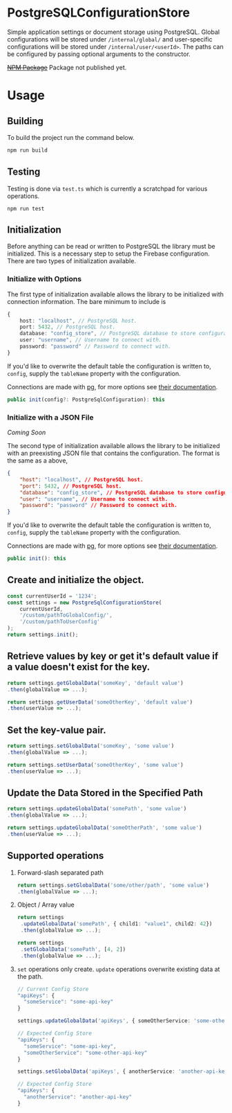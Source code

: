 # PostgreSQLConfigurationStore

Simple application settings or document storage using PostgreSQL. Global configurations will be stored under `/internal/global/` and user-specific configurations will be stored under `/internal/user/<userId>`. The paths can be configured by passing optional arguments to the constructor.

~~[NPM Package](https://www.npmjs.com/package/@fvlab/comingSoon)~~ Package not published yet.

# Usage

## Building

To build the project run the command below.

```bash
npm run build
```

## Testing

Testing is done via `test.ts` which is currently a scratchpad for various operations.

```
npm run test
```

## Initialization

Before anything can be read or written to PostgreSQL the library must be initialized. This is a necessary step to setup the Firebase configuration. There are two types of initialization available.

### Initialize with Options

The first type of initialization available allows the library to be initialized with connection information. The bare minimum to include is

```typescript
{
	host: "localhost", // PostgreSQL host.
	port: 5432, // PostgreSQL host.
	database: "config_store", // PostgreSQL database to store configuration.
	user: "username", // Username to connect with.
	password: "password" // Password to connect with.
}
```

If you'd like to overwrite the default table the configuration is written to, `config`, supply the `tableName` property with the configuration.

Connections are made with [pg](https://www.npmjs.com/package/pg), for more options see [their documentation](https://node-postgres.com/).

```ts
public init(config?: PostgreSqlConfiguration): this
```

### Initialize with a JSON File

_Coming Soon_

The second type of initialization available allows the library to be initialized with an preexisting JSON file that contains the configuration. The format is the same as a above,

```json
{
	"host": "localhost", // PostgreSQL host.
	"port": 5432, // PostgreSQL host.
	"database": "config_store", // PostgreSQL database to store configuration.
	"user": "username", // Username to connect with.
	"password": "password" // Password to connect with.
}
```

If you'd like to overwrite the default table the configuration is written to, `config`, supply the `tableName` property with the configuration.

Connections are made with [pg](https://www.npmjs.com/package/pg), for more options see [their documentation](https://node-postgres.com/).

```ts
public init(): this
```

## Create and initialize the object.

```ts
const currentUserId = '1234';
const settings = new PostgreSqlConfigurationStore(
	currentUserId,
	'/custom/pathToGlobalConfig/',
	'/custom/pathToUserConfig'
);
return settings.init();
```

## Retrieve values by key or get it's default value if a value doesn't exist for the key.

```ts
return settings.getGlobalData('someKey', 'default value')
.then(globalValue => ...);
```

```ts
return settings.getUserData('someOtherKey', 'default value')
.then(userValue => ...);
```

## Set the key-value pair.

```ts
return settings.setGlobalData('someKey', 'some value')
.then(globalValue => ...);
```

```ts
return settings.setUserData('someOtherKey', 'some value')
.then(userValue => ...);
```

## Update the Data Stored in the Specified Path

```ts
return settings.updateGlobalData('somePath', 'some value')
.then(globalValue => ...);
```

```ts
return settings.updateGlobalData('someOtherPath', 'some value')
.then(userValue => ...);
```

## Supported operations

1. Forward-slash separated path

   ```ts
   return settings.setGlobalData('some/other/path', 'some value')
   .then(globalValue => ...);
   ```

1. Object / Array value

   ```ts
   return settings
    .updateGlobalData('somePath', { child1: "value1", child2: 42})
    .then(globalValue => ...);
   ```

   ```ts
   return settings
    .setGlobalData('somePath', [4, 2])
    .then(globalValue => ...);
   ```

1. `set` operations only create. `update` operations overwrite existing data at the path.

   ```js
   // Current Config Store
   "apiKeys": {
     "someService": "some-api-key"
   }
   ```

   ```ts
   settings.updateGlobalData('apiKeys', { someOtherService: 'some-other-api-key' });

   // Expected Config Store
   "apiKeys": {
     "someService": "some-api-key",
     "someOtherService": "some-other-api-key"
   }
   ```

   ```ts
   settings.setGlobalData('apiKeys', { anotherService: 'another-api-key' });

   // Expected Config Store
   "apiKeys": {
     "anotherService": "another-api-key"
   }
   ```

<!--
# Generate Documentation

Documentation within this project is generated via [Typedoc](https://typedoc.org).

```bash
npm run docs
```
-->
